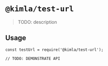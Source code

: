 # `@kimla/test-url`

> TODO: description

## Usage

```
const testUrl = require('@kimla/test-url');

// TODO: DEMONSTRATE API
```
